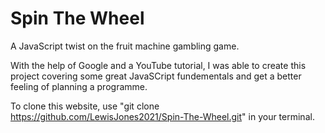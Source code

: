 <!-- @format -->

# Spin The Wheel

A JavaScript twist on the fruit machine gambling game.

With the help of Google and a YouTube tutorial, I was able to create this project covering some great JavaSCript fundementals and get a better feeling of planning a programme.

To clone this website, use "git clone https://github.com/LewisJones2021/Spin-The-Wheel.git" in your terminal.
